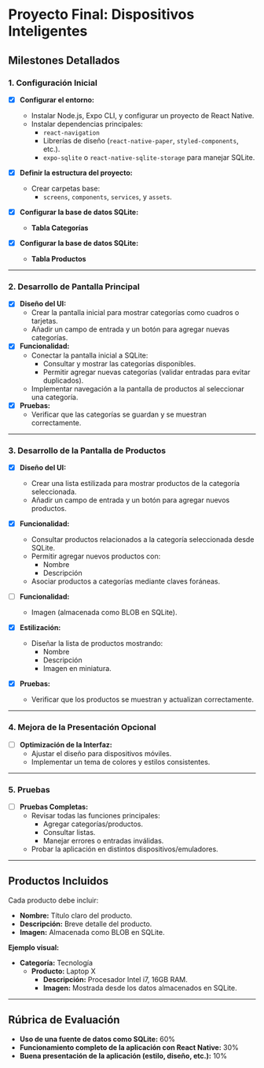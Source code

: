 # Proyecto Final: Dispositivos Inteligentes

## Milestones Detallados

### **1. Configuración Inicial** 

- [X] **Configurar el entorno:**
  - Instalar Node.js, Expo CLI, y configurar un proyecto de React Native.
  - Instalar dependencias principales:
    - `react-navigation`
    - Librerías de diseño (`react-native-paper`, `styled-components`, etc.).
    - `expo-sqlite` o `react-native-sqlite-storage` para manejar SQLite.
- [X] **Definir la estructura del proyecto:**
  - Crear carpetas base:
    - `screens`, `components`, `services`, y `assets`.
- [X] **Configurar la base de datos SQLite:**
  - **Tabla Categorías**

- [X] **Configurar la base de datos SQLite:**
  - **Tabla Productos**

---

### **2. Desarrollo de Pantalla Principal**

- [X] **Diseño del UI:**
  - Crear la pantalla inicial para mostrar categorías como cuadros o tarjetas.
  - Añadir un campo de entrada y un botón para agregar nuevas categorías.
- [X] **Funcionalidad:**
  - Conectar la pantalla inicial a SQLite:
    - Consultar y mostrar las categorías disponibles.
    - Permitir agregar nuevas categorías (validar entradas para evitar duplicados).
  - Implementar navegación a la pantalla de productos al seleccionar una categoría.
- [X] **Pruebas:**
  - Verificar que las categorías se guardan y se muestran correctamente.

---

### **3. Desarrollo de la Pantalla de Productos**

- [X] **Diseño del UI:**
  - Crear una lista estilizada para mostrar productos de la categoría seleccionada.
  - Añadir un campo de entrada y un botón para agregar nuevos productos.
- [X] **Funcionalidad:**
  - Consultar productos relacionados a la categoría seleccionada desde SQLite.
  - Permitir agregar nuevos productos con:
    - Nombre
    - Descripción
  - Asociar productos a categorías mediante claves foráneas.

- [ ] **Funcionalidad:**
    - Imagen (almacenada como BLOB en SQLite).

- [X] **Estilización:**
  - Diseñar la lista de productos mostrando:
    - Nombre
    - Descripción
    - Imagen en miniatura.
- [X] **Pruebas:**
  - Verificar que los productos se muestran y actualizan correctamente.

---

### **4. Mejora de la Presentación** Opcional 

- [ ] **Optimización de la Interfaz:**
  - Ajustar el diseño para dispositivos móviles.
  - Implementar un tema de colores y estilos consistentes.

---

### **5. Pruebas**

- [ ] **Pruebas Completas:**
  - Revisar todas las funciones principales:
    - Agregar categorías/productos.
    - Consultar listas.
    - Manejar errores o entradas inválidas.
  - Probar la aplicación en distintos dispositivos/emuladores.

---

## Productos Incluidos

Cada producto debe incluir:

- **Nombre:** Título claro del producto.
- **Descripción:** Breve detalle del producto.
- **Imagen:** Almacenada como BLOB en SQLite.

**Ejemplo visual:**

- **Categoría:** Tecnología
  - **Producto:** Laptop X
    - **Descripción:** Procesador Intel i7, 16GB RAM.
    - **Imagen:** Mostrada desde los datos almacenados en SQLite.

---

## Rúbrica de Evaluación

- **Uso de una fuente de datos como SQLite:** 60%
- **Funcionamiento completo de la aplicación con React Native:** 30%
- **Buena presentación de la aplicación (estilo, diseño, etc.):** 10%
